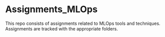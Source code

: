 # Assignments_MLOps
This repo consists of assignments related to MLOps tools and techniques.
Assignments are tracked with the appropriate folders.
